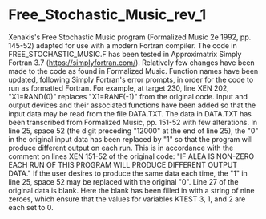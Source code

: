# Free_Stochastic_Music_rev_1
Xenakis's Free Stochastic Music program (Formalized Music 2e 1992, pp. 145-52) adapted for use with a  modern Fortran compiler. The code in FREE_STOCHASTIC_MUSIC.F has been tested in Approximatrix Simply Fortran 3.7 (https://simplyfortran.com/). 
Relatively few changes have been made to the code as found in Formalized Music. Function names have been updated, following Simply Fortran's error prompts, in order for the code to run as formatted Fortran. For example, at target 230, line XEN 202, "X1=RAND(0)" replaces "X1=RANF(-1)" from the original code. Input and output devices and their associated functions have been added so that the input data may be read from the file DATA.TXT. 
The data in DATA.TXT has been transcribed from Formalized Music, pp. 151-52 with few alterations. In line 25, space 52 (the digit preceding "12000" at the end of line 25), the "0" in the original input data has been replaced by "1" so that the program will produce different output on each run. This is in accordance with the comment on lines XEN 151-52 of the original code: "IF ALEA IS NON-ZERO EACH RUN OF THIS PROGRAM WILL PRODUCE DIFFERENT OUTPUT DATA." If the user desires to produce the same data each time, the "1" in line 25, space 52 may be replaced with the original "0". Line 27 of the original data is blank. Here the blank has been filled in with a string of nine zeroes, which ensure that the values for variables KTEST 3, 1, and 2 are each set to 0.  
